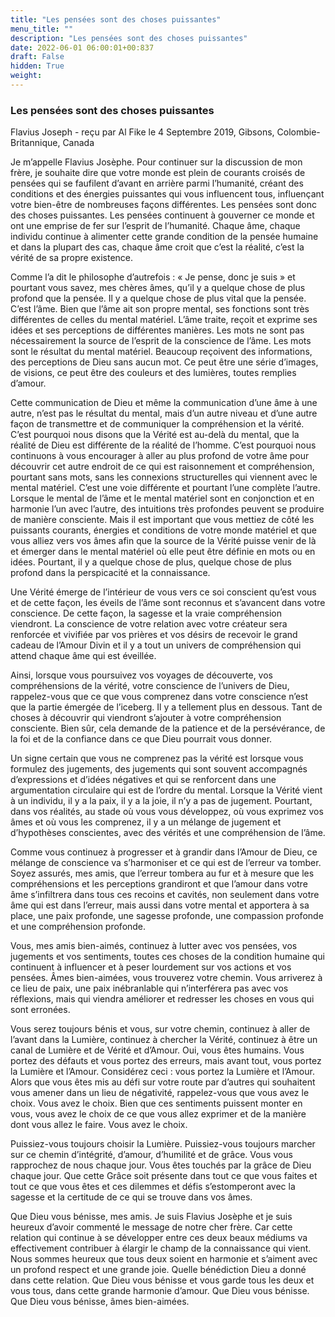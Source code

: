 ```yaml
---
title: "Les pensées sont des choses puissantes"
menu_title: ""
description: "Les pensées sont des choses puissantes"
date: 2022-06-01 06:00:01+00:837
draft: False
hidden: True
weight:
---
```

### Les pensées sont des choses puissantes

Flavius Joseph - reçu par Al Fike le 4 Septembre 2019, Gibsons, Colombie-Britannique, Canada

Je m’appelle Flavius Josèphe. Pour continuer sur la discussion de mon frère, je souhaite dire que votre monde est plein de courants croisés de pensées qui se faufilent d’avant en arrière parmi l’humanité, créant des conditions et des énergies puissantes qui vous influencent tous, influençant votre bien-être de nombreuses façons différentes. Les pensées sont donc des choses puissantes. Les pensées continuent à gouverner ce monde et ont une emprise de fer sur l’esprit de l’humanité. Chaque âme, chaque individu continue à alimenter cette grande condition de la pensée humaine et dans la plupart des cas, chaque âme croit que c’est la réalité, c’est la vérité de sa propre existence.

Comme l’a dit le philosophe d’autrefois : « Je pense, donc je suis » et pourtant vous savez, mes chères âmes, qu’il y a quelque chose de plus profond que la pensée. Il y a quelque chose de plus vital que la pensée. C’est l’âme. Bien que l’âme ait son propre mental, ses fonctions sont très différentes de celles du mental matériel. L’âme traite, reçoit et exprime ses idées et ses perceptions de différentes manières. Les mots ne sont pas nécessairement la source de l’esprit de la conscience de l’âme. Les mots sont le résultat du mental matériel. Beaucoup reçoivent des informations, des perceptions de Dieu sans aucun mot. Ce peut être une série d’images, de visions, ce peut être des couleurs et des lumières, toutes remplies d’amour.

Cette communication de Dieu et même la communication d’une âme à une autre, n’est pas le résultat du mental, mais d’un autre niveau et d’une autre façon de transmettre et de communiquer la compréhension et la vérité. C’est pourquoi nous disons que la Vérité est au-delà du mental, que la réalité de Dieu est différente de la réalité de l’homme. C’est pourquoi nous continuons à vous encourager à aller au plus profond de votre âme pour découvrir cet autre endroit de ce qui est raisonnement et compréhension, pourtant sans mots, sans les connexions structurelles qui viennent avec le mental matériel. C’est une voie différente et pourtant l’une complète l’autre. Lorsque le mental de l’âme et le mental matériel sont en conjonction et en harmonie l’un avec l’autre, des intuitions très profondes peuvent se produire de manière consciente. Mais il est important que vous mettiez de côté les puissants courants, énergies et conditions de votre monde matériel et que vous alliez vers vos âmes afin que la source de la Vérité puisse venir de là et émerger dans le mental matériel où elle peut être définie en mots ou en idées. Pourtant, il y a quelque chose de plus, quelque chose de plus profond dans la perspicacité et la connaissance.

Une Vérité émerge de l’intérieur de vous vers ce soi conscient qu’est vous et de cette façon, les éveils de l’âme sont reconnus et s’avancent dans votre conscience. De cette façon, la sagesse et la vraie compréhension viendront. La conscience de votre relation avec votre créateur sera renforcée et vivifiée par vos prières et vos désirs de recevoir le grand cadeau de l’Amour Divin et il y a tout un univers de compréhension qui attend chaque âme qui est éveillée.

Ainsi, lorsque vous poursuivez vos voyages de découverte, vos compréhensions de la vérité, votre conscience de l’univers de Dieu, rappelez-vous que ce que vous comprenez dans votre conscience n’est que la partie émergée de l’iceberg. Il y a tellement plus en dessous. Tant de choses à découvrir qui viendront s’ajouter à votre compréhension consciente. Bien sûr, cela demande de la patience et de la persévérance, de la foi et de la confiance dans ce que Dieu pourrait vous donner.

Un signe certain que vous ne comprenez pas la vérité est lorsque vous formulez des jugements, des jugements qui sont souvent accompagnés d’expressions et d’idées négatives et qui se renforcent dans une argumentation circulaire qui est de l’ordre du mental. Lorsque la Vérité vient à un individu, il y a la paix, il y a la joie, il n’y a pas de jugement. Pourtant, dans vos réalités, au stade où vous vous développez, où vous exprimez vos âmes et où vous les comprenez, il y a un mélange de jugement et d’hypothèses conscientes, avec des vérités et une compréhension de l’âme.

Comme vous continuez à progresser et à grandir dans l’Amour de Dieu, ce mélange de conscience va s’harmoniser et ce qui est de l’erreur va tomber. Soyez assurés, mes amis, que l’erreur tombera au fur et à mesure que les compréhensions et les perceptions grandiront et que l’amour dans votre âme s’infiltrera dans tous ces recoins et cavités, non seulement dans votre âme qui est dans l’erreur, mais aussi dans votre mental et apportera à sa place, une paix profonde, une sagesse profonde, une compassion profonde et une compréhension profonde.

Vous, mes amis bien-aimés, continuez à lutter avec vos pensées, vos jugements et vos sentiments, toutes ces choses de la condition humaine qui continuent à influencer et à peser lourdement sur vos actions et vos pensées. Âmes bien-aimées, vous trouverez votre chemin. Vous arriverez à ce lieu de paix, une paix inébranlable qui n’interférera pas avec vos réflexions, mais qui viendra améliorer et redresser les choses en vous qui sont erronées.

Vous serez toujours bénis et vous, sur votre chemin, continuez à aller de l’avant dans la Lumière, continuez à chercher la Vérité, continuez à être un canal de Lumière et de Vérité et d’Amour. Oui, vous êtes humains. Vous portez des défauts et vous portez des erreurs, mais avant tout, vous portez la Lumière et l’Amour. Considérez ceci : vous portez la Lumière et l’Amour. Alors que vous êtes mis au défi sur votre route par d’autres qui souhaitent vous amener dans un lieu de négativité, rappelez-vous que vous avez le choix. Vous avez le choix. Bien que ces sentiments puissent monter en vous, vous avez le choix de ce que vous allez exprimer et de la manière dont vous allez le faire. Vous avez le choix.

Puissiez-vous toujours choisir la Lumière. Puissiez-vous toujours marcher sur ce chemin d’intégrité, d’amour, d’humilité et de grâce. Vous vous rapprochez de nous chaque jour. Vous êtes touchés par la grâce de Dieu chaque jour. Que cette Grâce soit présente dans tout ce que vous faites et tout ce que vous êtes et ces dilemmes et défis s’estomperont avec la sagesse et la certitude de ce qui se trouve dans vos âmes.

Que Dieu vous bénisse, mes amis. Je suis Flavius Josèphe et je suis heureux d’avoir commenté le message de notre cher frère. Car cette relation qui continue à se développer entre ces deux beaux médiums va effectivement contribuer à élargir le champ de la connaissance qui vient. Nous sommes heureux que tous deux soient en harmonie et s’aiment avec un profond respect et une grande joie. Quelle bénédiction Dieu a donné dans cette relation. Que Dieu vous bénisse et vous garde tous les deux et vous tous, dans cette grande harmonie d’amour. Que Dieu vous bénisse. Que Dieu vous bénisse, âmes bien-aimées.



